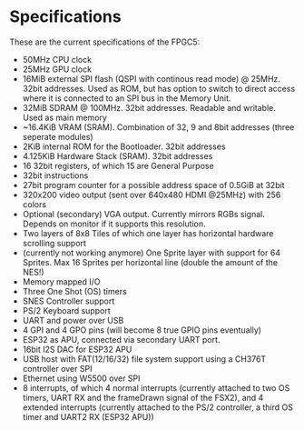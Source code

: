# Specifications
These are the current specifications of the FPGC5:

- 50MHz CPU clock   
- 25MHz GPU clock
- 16MiB external SPI flash (QSPI with continous read mode) @ 25MHz. 32bit addresses. Used as ROM, but has option to switch to direct access where it is connected to an SPI bus in the Memory Unit.
- 32MiB SDRAM @ 100MHz. 32bit addresses. Readable and writable. Used as main memory
- ~16.4KiB VRAM (SRAM). Combination of 32, 9 and 8bit addresses (three seperate modules)
- 2KiB internal ROM for the Bootloader. 32bit addresses
- 4.125KiB Hardware Stack (SRAM). 32bit addresses
- 16 32bit registers, of which 15 are General Purpose
- 32bit instructions
- 27bit program counter for a possible address space of 0.5GiB at 32bit
- 320x200 video output (sent over 640x480 HDMI @25MHz) with 256 colors
- Optional (secondary) VGA output. Currently mirrors RGBs signal. Depends on monitor if it supports this resolution.
- Two layers of 8x8 Tiles of which one layer has horizontal hardware scrolling support
- (currently not working anymore) One Sprite layer with support for 64 Sprites. Max 16 Sprites per horizontal line (double the amount of the NES!)
- Memory mapped I/O
- Three One Shot (OS) timers
- SNES Controller support
- PS/2 Keyboard support
- UART and power over USB
- 4 GPI and 4 GPO pins (will become 8 true GPIO pins eventually)
- ESP32 as APU, connected via secondary UART port.
- 16bit I2S DAC for ESP32 APU
- USB host with FAT(12/16/32) file system support using a CH376T controller over SPI
- Ethernet using W5500 over SPI
- 8 interrupts, of which 4 normal interrupts (currently attached to two OS timers, UART RX and the frameDrawn signal of the FSX2), and 4 extended interrupts (currently attached to the PS/2 controller, a third OS timer and UART2 RX (ESP32 APU)) 
